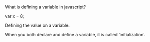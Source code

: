 What is defining a variable in javascript?

var x = 8;

Defining the value on a variable.

When you both declare and define a variable, it is called ‘initialization’.




